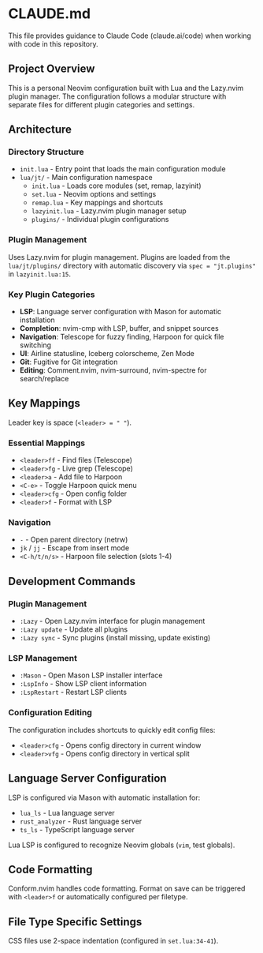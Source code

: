# CLAUDE.md

This file provides guidance to Claude Code (claude.ai/code) when working with code in this repository.

## Project Overview

This is a personal Neovim configuration built with Lua and the Lazy.nvim plugin manager. The configuration follows a modular structure with separate files for different plugin categories and settings.

## Architecture

### Directory Structure
- `init.lua` - Entry point that loads the main configuration module
- `lua/jt/` - Main configuration namespace
  - `init.lua` - Loads core modules (set, remap, lazyinit)
  - `set.lua` - Neovim options and settings
  - `remap.lua` - Key mappings and shortcuts
  - `lazyinit.lua` - Lazy.nvim plugin manager setup
  - `plugins/` - Individual plugin configurations

### Plugin Management
Uses Lazy.nvim for plugin management. Plugins are loaded from the `lua/jt/plugins/` directory with automatic discovery via `spec = "jt.plugins"` in `lazyinit.lua:15`.

### Key Plugin Categories
- **LSP**: Language server configuration with Mason for automatic installation
- **Completion**: nvim-cmp with LSP, buffer, and snippet sources
- **Navigation**: Telescope for fuzzy finding, Harpoon for quick file switching
- **UI**: Airline statusline, Iceberg colorscheme, Zen Mode
- **Git**: Fugitive for Git integration
- **Editing**: Comment.nvim, nvim-surround, nvim-spectre for search/replace

## Key Mappings

Leader key is space (`<leader> = " "`).

### Essential Mappings
- `<leader>ff` - Find files (Telescope)
- `<leader>fg` - Live grep (Telescope) 
- `<leader>a` - Add file to Harpoon
- `<C-e>` - Toggle Harpoon quick menu
- `<leader>cfg` - Open config folder
- `<leader>f` - Format with LSP

### Navigation
- `-` - Open parent directory (netrw)
- `jk` / `jj` - Escape from insert mode
- `<C-h/t/n/s>` - Harpoon file selection (slots 1-4)

## Development Commands

### Plugin Management
- `:Lazy` - Open Lazy.nvim interface for plugin management
- `:Lazy update` - Update all plugins
- `:Lazy sync` - Sync plugins (install missing, update existing)

### LSP Management
- `:Mason` - Open Mason LSP installer interface
- `:LspInfo` - Show LSP client information
- `:LspRestart` - Restart LSP clients

### Configuration Editing
The configuration includes shortcuts to quickly edit config files:
- `<leader>cfg` - Opens config directory in current window
- `<leader>vfg` - Opens config directory in vertical split

## Language Server Configuration

LSP is configured via Mason with automatic installation for:
- `lua_ls` - Lua language server
- `rust_analyzer` - Rust language server  
- `ts_ls` - TypeScript language server

Lua LSP is configured to recognize Neovim globals (`vim`, test globals).

## Code Formatting

Conform.nvim handles code formatting. Format on save can be triggered with `<leader>f` or automatically configured per filetype.

## File Type Specific Settings

CSS files use 2-space indentation (configured in `set.lua:34-41`).